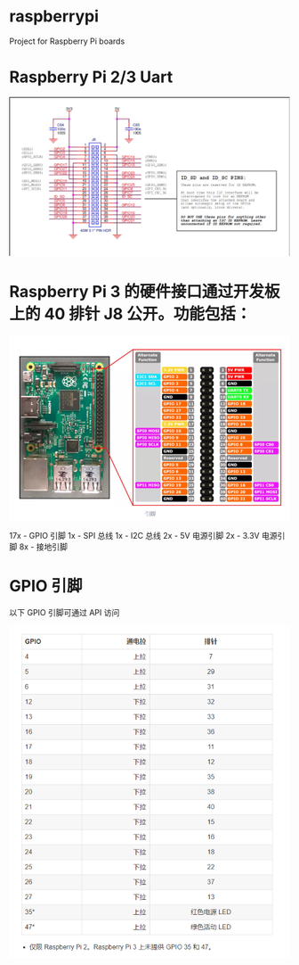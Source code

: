 # raspberrypi
Project for Raspberry Pi boards



# Raspberry Pi 2/3 Uart

![](https://github.com/cloverpop/raspberrypi/blob/master/jpg/rasp_pi_GPIO_pin_layout.jpg)


# Raspberry Pi 3 的硬件接口通过开发板上的 40 排针 J8 公开。功能包括：

![](https://github.com/cloverpop/raspberrypi/blob/master/jpg/Rasp_2_3_uart_pin.jpg)

17x - GPIO 引脚
1x - SPI 总线
1x - I2C 总线
2x - 5V 电源引脚
2x - 3.3V 电源引脚
8x - 接地引脚




# GPIO 引脚
以下 GPIO 引脚可通过 API 访问

![](https://github.com/cloverpop/raspberrypi/blob/master/jpg/Pin_layout.PNG)

